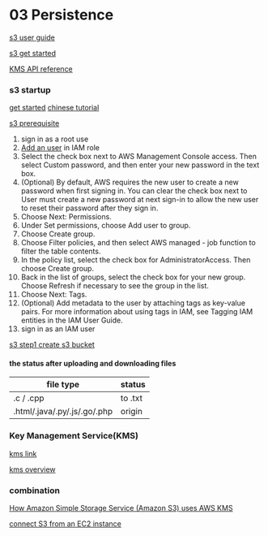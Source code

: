 # 03 Persistence

[s3 user guide](https://docs.aws.amazon.com/AmazonS3/latest/userguide/Welcome.html)

[s3 get started](https://docs.aws.amazon.com/AmazonS3/latest/userguide/GetStartedWithS3.html)

[KMS API reference](https://docs.aws.amazon.com/kms/latest/APIReference/Welcome.html)

### s3 startup

[get started](https://docs.aws.amazon.com/AmazonS3/latest/userguide/GetStartedWithS3.html)
[chinese tutorial](https://aws.amazon.com/cn/s3/)

[s3 prerequisite](https://docs.aws.amazon.com/AmazonS3/latest/userguide/setting-up-s3.html)

1. sign in as a root use
2. [Add an user](https://console.aws.amazon.com/iamv2/home?#/users) in IAM role
3. Select the check box next to AWS Management Console access. Then select Custom password, and then enter your new password in the text box.
4. (Optional) By default, AWS requires the new user to create a new password when first signing in. You can clear the check box next to User must create a new password at next sign-in to allow the new user to reset their password after they sign in.
5. Choose Next: Permissions.
6. Under Set permissions, choose Add user to group.
7. Choose Create group.
8. Choose Filter policies, and then select AWS managed - job function to filter the table contents.
9. In the policy list, select the check box for AdministratorAccess. Then choose Create group.
10. Back in the list of groups, select the check box for your new group. Choose Refresh if necessary to see the group in the list.
11. Choose Next: Tags.
12. (Optional) Add metadata to the user by attaching tags as key-value pairs. For more information about using tags in IAM, see Tagging IAM entities in the IAM User Guide.
13. sign in as an IAM user

[s3 step1 create s3 bucket](https://docs.aws.amazon.com/AmazonS3/latest/userguide/creating-bucket.html)


#### the status after uploading and downloading files

|file type|status|
|--|--|
|.c / .cpp | to .txt |
|.html/.java/.py/.js/.go/.php|origin|

### Key Management Service(KMS)

[kms link](https://aws.amazon.com/kms/)

[kms overview](https://docs.aws.amazon.com/kms/latest/developerguide/overview.html)


### combination
[How Amazon Simple Storage Service (Amazon S3) uses AWS KMS](https://docs.aws.amazon.com/kms/latest/developerguide/services-s3.html)

[connect S3 from an EC2 instance](https://www.youtube.com/watch?v=YYtvL459uWY)
